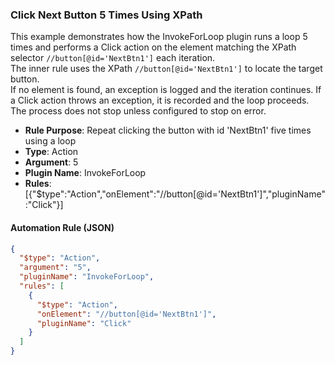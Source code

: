 ### Click Next Button 5 Times Using XPath

This example demonstrates how the InvokeForLoop plugin runs a loop 5 times and performs a Click action on the element matching the XPath selector `//button[@id='NextBtn1']` each iteration.  
The inner rule uses the XPath `//button[@id='NextBtn1']` to locate the target button.  
If no element is found, an exception is logged and the iteration continues. If a Click action throws an exception, it is recorded and the loop proceeds. The process does not stop unless configured to stop on error.

- **Rule Purpose**: Repeat clicking the button with id 'NextBtn1' five times using a loop  
- **Type**: Action  
- **Argument**: 5  
- **Plugin Name**: InvokeForLoop  
- **Rules**: [{"$type":"Action","onElement":"//button[@id='NextBtn1']","pluginName":"Click"}]  

#### Automation Rule (JSON)

```json
{
  "$type": "Action",
  "argument": "5",
  "pluginName": "InvokeForLoop",
  "rules": [
    {
      "$type": "Action",
      "onElement": "//button[@id='NextBtn1']",
      "pluginName": "Click"
    }
  ]
}
```
